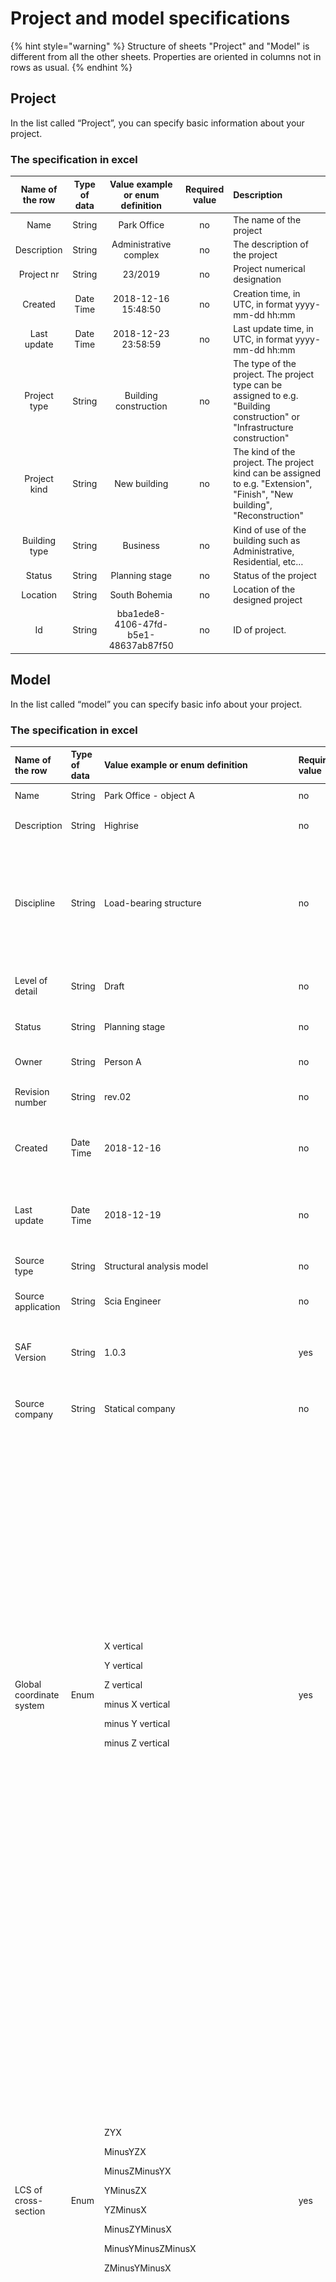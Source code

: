 # Project and model specifications

{% hint style="warning" %}
Structure of sheets "Project" and "Model" is different from all the other sheets. Properties are oriented in columns not in rows as usual.
{% endhint %}

## Project

In the list called “Project”, you can specify basic information about your project.

### The specification in excel

| Name of the row | Type of data | Value example or enum definition | Required value | Description |
| :---: | :---: | :---: | :---: | :--- |
| Name | String | Park Office | no | The name of the project |
| Description | String | Administrative complex | no | The description of the project |
| Project nr | String | 23/2019 | no | Project numerical designation |
| Created | Date Time | 2018-12-16 15:48:50 | no | Creation time, in UTC, in format yyyy-mm-dd hh:mm |
| Last update | Date Time | 2018-12-23 23:58:59 | no | Last update time, in UTC, in format yyyy-mm-dd hh:mm |
| Project type | String | Building construction | no | The type of the project. The project type can be assigned to e.g. "Building construction" or "Infrastructure construction" |
| Project kind | String | New building | no | The kind of the project. The project kind can be assigned to e.g. "Extension", "Finish", "New building", "Reconstruction" |
| Building type | String | Business | no | Kind of use of the building such as Administrative, Residential, etc… |
| Status | String | Planning stage | no | Status of the project |
| Location | String | South Bohemia | no | Location of the designed project |
| Id | String | bba1ede8-4106-47fd-b5e1-48637ab87f50 | no | ID of project. |

## Model

In the list called “model” you can specify basic info about your project.

### The specification in excel

<table>
  <thead>
    <tr>
      <th style="text-align:left">Name of the row</th>
      <th style="text-align:left">Type of data</th>
      <th style="text-align:left">Value example or enum definition</th>
      <th style="text-align:left">Required value</th>
      <th style="text-align:left">Description</th>
    </tr>
  </thead>
  <tbody>
    <tr>
      <td style="text-align:left">Name</td>
      <td style="text-align:left">String</td>
      <td style="text-align:left">Park Office - object A</td>
      <td style="text-align:left">no</td>
      <td style="text-align:left">The name of the model</td>
    </tr>
    <tr>
      <td style="text-align:left">Description</td>
      <td style="text-align:left">String</td>
      <td style="text-align:left">Highrise</td>
      <td style="text-align:left">no</td>
      <td style="text-align:left">The description of the model</td>
    </tr>
    <tr>
      <td style="text-align:left">Discipline</td>
      <td style="text-align:left">String</td>
      <td style="text-align:left">Load-bearing structure</td>
      <td style="text-align:left">no</td>
      <td style="text-align:left">Discipline can be set as Undefined, Architecture, HVAC, Load-bearing structure,
        Terrain, Facility etc.</td>
    </tr>
    <tr>
      <td style="text-align:left">Level of detail</td>
      <td style="text-align:left">String</td>
      <td style="text-align:left">Draft</td>
      <td style="text-align:left">no</td>
      <td style="text-align:left">Describe level of detail of the model</td>
    </tr>
    <tr>
      <td style="text-align:left">Status</td>
      <td style="text-align:left">String</td>
      <td style="text-align:left">Planning stage</td>
      <td style="text-align:left">no</td>
      <td style="text-align:left">Description of model status</td>
    </tr>
    <tr>
      <td style="text-align:left">Owner</td>
      <td style="text-align:left">String</td>
      <td style="text-align:left">Person A</td>
      <td style="text-align:left">no</td>
      <td style="text-align:left">Define the owner of the model</td>
    </tr>
    <tr>
      <td style="text-align:left">Revision number</td>
      <td style="text-align:left">String</td>
      <td style="text-align:left">rev.02</td>
      <td style="text-align:left">no</td>
      <td style="text-align:left">Current revision number</td>
    </tr>
    <tr>
      <td style="text-align:left">Created</td>
      <td style="text-align:left">Date Time</td>
      <td style="text-align:left">2018-12-16</td>
      <td style="text-align:left">no</td>
      <td style="text-align:left">Creation time, in UTC, in ISO format year-month-day</td>
    </tr>
    <tr>
      <td style="text-align:left">Last update</td>
      <td style="text-align:left">Date Time</td>
      <td style="text-align:left">2018-12-19</td>
      <td style="text-align:left">no</td>
      <td style="text-align:left">Last update time, in UTC, in ISO format year-month-day</td>
    </tr>
    <tr>
      <td style="text-align:left">Source type</td>
      <td style="text-align:left">String</td>
      <td style="text-align:left">Structural analysis model</td>
      <td style="text-align:left">no</td>
      <td style="text-align:left">Definition of the source data</td>
    </tr>
    <tr>
      <td style="text-align:left">Source application</td>
      <td style="text-align:left">String</td>
      <td style="text-align:left">Scia Engineer</td>
      <td style="text-align:left">no</td>
      <td style="text-align:left">Definition of the source application</td>
    </tr>
    <tr>
      <td style="text-align:left">SAF Version</td>
      <td style="text-align:left">String</td>
      <td style="text-align:left">1.0.3</td>
      <td style="text-align:left">yes</td>
      <td style="text-align:left">Definition of used version of the Structural Analysis Format</td>
    </tr>
    <tr>
      <td style="text-align:left">Source company</td>
      <td style="text-align:left">String</td>
      <td style="text-align:left">Statical company</td>
      <td style="text-align:left">no</td>
      <td style="text-align:left">Define the author company of source data</td>
    </tr>
    <tr>
      <td style="text-align:left">Global coordinate system</td>
      <td style="text-align:left">Enum</td>
      <td style="text-align:left">
        <p>X vertical</p>
        <p>Y vertical</p>
        <p>Z vertical</p>
        <p>minus X vertical</p>
        <p>minus Y vertical</p>
        <p>minus Z vertical</p>
      </td>
      <td style="text-align:left">yes</td>
      <td style="text-align:left">
        <p>Define the space orientation of the coordinates system for model</p>
        <p>Right hand rule applies all the time.</p>
        <p>X vertical - X axis goes against gravity</p>
        <p>Y vertical - Y axis goes against gravity</p>
        <p>Z vertical - Z axis goes against gravity</p>
        <p>minus X vertical - X axis goes in direction of gravity</p>
        <p>minus Y vertical - Y axis goes in direction of gravity</p>
        <p>minus Z vertical - Z axis goes in direction of gravity</p>
        <p>* For further explanation see notes below
          <br />
        </p>
      </td>
    </tr>
    <tr>
      <td style="text-align:left">LCS of cross-section</td>
      <td style="text-align:left">Enum</td>
      <td style="text-align:left">
        <p>ZYX</p>
        <p>MinusYZX</p>
        <p>MinusZMinusYX</p>
        <p>YMinusZX</p>
        <p>YZMinusX</p>
        <p>MinusZYMinusX</p>
        <p>MinusYMinusZMinusX</p>
        <p>ZMinusYMinusX</p>
      </td>
      <td style="text-align:left">yes</td>
      <td style="text-align:left">
        <p>Define the LCS orientation of used cross-section.</p>
        <p>With row &quot;LCS of cross-section&quot; the user is able to define,
          how the LCS of cross section is defined in his software. This will give
          opportunity to receiving application of SAF file to correctly interpret
          LCS of cross section with different standard. The x-axis is always in the
          centre line and all possible cases are described by this enum.</p>
        <p>For further explanation see notes below</p>
      </td>
    </tr>
    <tr>
      <td style="text-align:left">System of units</td>
      <td style="text-align:left">Enum</td>
      <td style="text-align:left">
        <p>Metric</p>
        <p>Imperial</p>
      </td>
      <td style="text-align:left">yes</td>
      <td style="text-align:left">Define the type of units system used in model</td>
    </tr>
    <tr>
      <td style="text-align:left">National code</td>
      <td style="text-align:left">Enum</td>
      <td style="text-align:left">
        <p>EC-Standard-EN</p>
        <p>EC-ONORM-EN (Austrian NA)</p>
        <p>EC-NBN-EN (Belgian NA)</p>
        <p>EC-BS-EN (British NA)</p>
        <p>EC-CYS-EN (Cypriot NA)</p>
        <p>EC-CSN-EN (Czech NA)</p>
        <p>EC-DS-EN (Danish NA)</p>
        <p>EC-NEN-EN (Dutch NA)</p>
        <p>EC-SFS-EN (Finnish NA)</p>
        <p>EC-NF-EN (French NA)</p>
        <p>EC-DIN-EN (German NA)</p>
        <p>EC-ELOT-EN (Greek NA)</p>
        <p>EC-IS-EN (Irish NA)</p>
        <p>EC-UNI-EN (Italian NA)</p>
        <p>EC-LU-EN (Luxembourgian NA)</p>
        <p>EC-MS-EN (Malaysian NA)</p>
        <p>EC-NS-EN (Norwegian NA)</p>
        <p>EC-PN-EN (Polish NA)</p>
        <p>EC-SR-EN (Romanian NA)</p>
        <p>EC-SS-EN (Singaporean NA)</p>
        <p>EC-STN-EN (Slovakian NA)</p>
        <p>EC-SIST-EN (Slovenian NA)</p>
        <p>EC-UNE-EN (Spanish NA)</p>
        <p>EC-SS-EN (Swedish NA)</p>
        <p>IBC</p>
        <p>NBR</p>
      </td>
      <td style="text-align:left">yes</td>
      <td style="text-align:left">Sets national code used for structural analysis</td>
    </tr>
    <tr>
      <td style="text-align:left">Ignored objects</td>
      <td style="text-align:left">String</td>
      <td style="text-align:left">StructuralCrossSection;StructuralPointAction</td>
      <td style="text-align:left">no</td>
      <td style="text-align:left">
        <p>Field used for update work-flow</p>
        <p>Specify the object(s) that should be excluded from update</p>
        <p>Multiple objects are divided by a semicolon</p>
        <p>See notes for all SAF objects
          <br />
        </p>
      </td>
    </tr>
    <tr>
      <td style="text-align:left">Ignored groups</td>
      <td style="text-align:left">String</td>
      <td style="text-align:left">SupportsAndHinges;StructuralLoad</td>
      <td style="text-align:left">no</td>
      <td style="text-align:left">
        <p>Field used for update work-flow</p>
        <p>Specify the groups(s) that should be excluded from update</p>
        <p>Groups are parent to objects - each group consists of multiple objects</p>
        <p>Multiple groups are divided by a semicolon</p>
        <p>See notes for all SAF groups</p>
      </td>
    </tr>
    <tr>
      <td style="text-align:left">Id</td>
      <td style="text-align:left">String</td>
      <td style="text-align:left">bba1ede8-4106-47fd-b5e1-48637ab87f47</td>
      <td style="text-align:left">no</td>
      <td style="text-align:left">ID of model.</td>
    </tr>
  </tbody>
</table>

## Notes

{% hint style="info" %}
### **Global coordinate system:**
{% endhint %}

![](../../.gitbook/assets/5_model_gcs.jpg)

{% hint style="info" %}
### **LCS of cross-section:**

* The graphical interpretation of values for row "**LCS of cross-section**" is represented below. Please keep in mind that x-axis is always in centre-line of the member. "**LCS of cross-section**" desribes how is LCS of CSS library handled and how is CSS applied on the the member.
* The first axis of the enum is the vertical one, positive direction is Zref. The second axis of the enum is the horizontal one, positive direction is Yref. Last is the axis in cente-line of the member, positive direction is Xref.
{% endhint %}

![](../../.gitbook/assets/5_model_lcs_of_css.jpg)

{% hint style="info" %}
### **System of units**

* Column headers should respect this setting and change unit accordingly, also values should be in specified units
* See [table](units.md) of units for headers

### **Ignored objects/groups:**

* See [table](ignore.md) of units for headers
{% endhint %}

